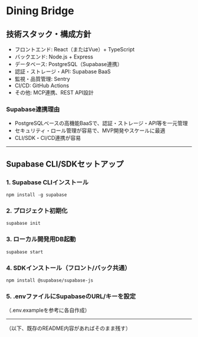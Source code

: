 # Dining Bridge

## 技術スタック・構成方針

- フロントエンド: React（またはVue）+ TypeScript
- バックエンド: Node.js + Express
- データベース: PostgreSQL（Supabase連携）
- 認証・ストレージ・API: Supabase BaaS
- 監視・品質管理: Sentry
- CI/CD: GitHub Actions
- その他: MCP連携、REST API設計

### Supabase連携理由
- PostgreSQLベースの高機能BaaSで、認証・ストレージ・API等を一元管理
- セキュリティ・ロール管理が容易で、MVP開発やスケールに最適
- CLI/SDK・CI/CD連携が容易

---

## Supabase CLI/SDKセットアップ

### 1. Supabase CLIインストール
```
npm install -g supabase
```

### 2. プロジェクト初期化
```
supabase init
```

### 3. ローカル開発用DB起動
```
supabase start
```

### 4. SDKインストール（フロント/バック共通）
```
npm install @supabase/supabase-js
```

### 5. .envファイルにSupabaseのURL/キーを設定
（.env.exampleを参考に各自作成）

---

（以下、既存のREADME内容があればそのまま残す） 